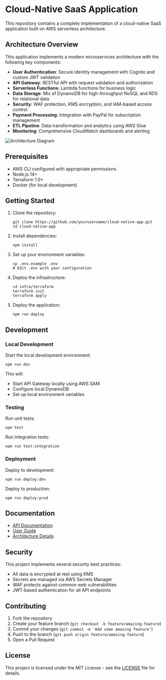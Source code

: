 # Cloud-Native SaaS Application

This repository contains a complete implementation of a cloud-native SaaS application built on AWS serverless architecture.

## Architecture Overview

This application implements a modern microservices architecture with the following key components:

- **User Authentication**: Secure identity management with Cognito and custom JWT validation
- **API Gateway**: RESTful API with request validation and authorization
- **Serverless Functions**: Lambda functions for business logic
- **Data Storage**: Mix of DynamoDB for high-throughput NoSQL and RDS for relational data
- **Security**: WAF protection, KMS encryption, and IAM-based access control
- **Payment Processing**: Integration with PayPal for subscription management
- **ETL Pipeline**: Data transformation and analytics using AWS Glue
- **Monitoring**: Comprehensive CloudWatch dashboards and alerting

![Architecture Diagram](docs/architecture/architecture-diagram.png)

## Prerequisites

- AWS CLI configured with appropriate permissions
- Node.js 14+
- Terraform 1.0+
- Docker (for local development)

## Getting Started

1. Clone the repository:
   ```
   git clone https://github.com/yourusername/cloud-native-app.git
   cd cloud-native-app
   ```

2. Install dependencies:
   ```
   npm install
   ```

3. Set up your environment variables:
   ```
   cp .env.example .env
   # Edit .env with your configuration
   ```

4. Deploy the infrastructure:
   ```
   cd infra/terraform
   terraform init
   terraform apply
   ```

5. Deploy the application:
   ```
   npm run deploy
   ```

## Development

### Local Development

Start the local development environment:
```
npm run dev
```

This will:
- Start API Gateway locally using AWS SAM
- Configure local DynamoDB
- Set up local environment variables

### Testing

Run unit tests:
```
npm test
```

Run integration tests:
```
npm run test:integration
```

### Deployment

Deploy to development:
```
npm run deploy:dev
```

Deploy to production:
```
npm run deploy:prod
```

## Documentation

- [API Documentation](docs/api/README.md)
- [User Guide](docs/user-guides/README.md)
- [Architecture Details](docs/architecture/README.md)

## Security

This project implements several security best practices:
- All data is encrypted at rest using KMS
- Secrets are managed via AWS Secrets Manager
- WAF protects against common web vulnerabilities
- JWT-based authentication for all API endpoints

## Contributing

1. Fork the repository
2. Create your feature branch (`git checkout -b feature/amazing-feature`)
3. Commit your changes (`git commit -m 'Add some amazing feature'`)
4. Push to the branch (`git push origin feature/amazing-feature`)
5. Open a Pull Request

## License

This project is licensed under the MIT License - see the [LICENSE](LICENSE) file for details.
